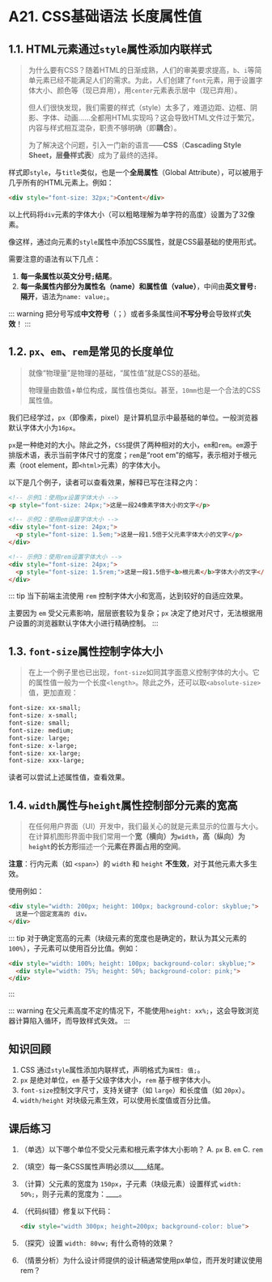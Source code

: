 # A21. CSS基础语法 长度属性值

## 1.1. HTML元素通过`style`属性添加内联样式

> 为什么要有CSS？随着HTML的日渐成熟，人们的审美要求提高，`b`、`i`等简单元素已经不能满足人们的需求。为此，人们创建了`font`元素，用于设置字体大小、颜色等（现已弃用），用`center`元素表示居中（现已弃用）。
>
> 但人们很快发现，我们需要的样式（style）太多了，难道边距、边框、阴影、字体、动画……全都用HTML实现吗？这会导致HTML文件过于繁冗，内容与样式相互混杂，职责不够明确（即**耦合**）。
>
> 为了解决这个问题，引入一门新的语言——**CSS**（**Cascading Style Sheet，层叠样式表**）成为了最终的选择。

样式即`style`，与`title`类似，也是一个**全局属性**（Global Attribute），可以被用于几乎所有的HTML元素上。例如：

```html
<div style="font-size: 32px;">Content</div>
```

以上代码将`div`元素的字体大小（可以粗略理解为单字符的高度）设置为了32像素。

像这样，通过向元素的`style`属性中添加CSS属性，就是CSS最基础的使用形式。

需要注意的语法有以下几点：

1. **每一条属性以英文分号`;`结尾**。
2. **每一条属性内部分为属性名（name）和属性值（value）**，中间由**英文冒号`:`隔开**，语法为`name: value;`。

::: warning
把分号写成**中文符号**（；）或者多条属性间**不写分号**会导致样式**失效**！
:::

## 1.2. `px`、`em`、`rem`是常见的长度单位

> 就像“物理量”是物理的基础，“属性值”就是CSS的基础。
>
> 物理量由数值+单位构成，属性值也类似。甚至，`10mm`也是一个合法的CSS属性值。

我们已经学过，`px`（即像素，pixel）是计算机显示中最基础的单位。一般浏览器默认字体大小为`16px`。

`px`是一种绝对的大小。除此之外，`CSS`提供了两种相对的大小，`em`和`rem`。`em`源于排版术语，表示当前字体尺寸的宽度；`rem`是“root em”的缩写，表示相对于根元素（root element，即`<html>`元素）的字体大小。

以下是几个例子，读者可以查看效果，解释已写在注释之内：

```html
<!-- 示例1：使用px设置字体大小 -->
<p style="font-size: 24px;">这是一段24像素字体大小的文字</p>

<!-- 示例2：使用em设置字体大小 -->
<div style="font-size: 24px;">
  <p style="font-size: 1.5em;">这是一段1.5倍于父元素字体大小的文字</p>
</div>

<!-- 示例3：使用rem设置字体大小 -->
<div style="font-size: 24px;">
  <p style="font-size: 1.5rem;">这是一段1.5倍于<b>根元素</b>字体大小的文字</p>
</div>
```

::: tip
当下前端主流使用 `rem` 控制字体大小和宽高，达到较好的自适应效果。

主要因为 `em` 受父元素影响，层层嵌套较为复杂；`px` 决定了绝对尺寸，无法根据用户设置的浏览器默认字体大小进行精确控制。
:::

## 1.3. `font-size`属性控制字体大小

> 在上一个例子里也已出现，`font-size`如同其字面意义控制字体的大小。它的属性值一般为一个长度`<length>`。除此之外，还可以取`<absolute-size>`值，更加直观：

```css
font-size: xx-small;
font-size: x-small;
font-size: small;
font-size: medium;
font-size: large;
font-size: x-large;
font-size: xx-large;
font-size: xxx-large;
```

读者可以尝试上述属性值，查看效果。

## 1.4. `width`属性与`height`属性控制部分元素的宽高

> 在任何用户界面（UI）开发中，我们最关心的就是元素显示的位置与大小。在计算机图形界面中我们常用一个**宽（横向）为`width`，高（纵向）为`height`的长方形**描述一个**元素在界面占用的空间**。

**注意**：行内元素（如 `<span>`）的 `width` 和 `height` **不生效**，对于其他元素大多生效。

使用例如：

```html
<div style="width: 200px; height: 100px; background-color: skyblue;">
  这是一个固定宽高的 div。
</div>
```

::: tip
对于确定宽高的元素（块级元素的宽度也是确定的，默认为其父元素的`100%`），子元素可以使用百分比值。例如：

```html
<div style="width: 100%; height: 100px; background-color: skyblue;">
  <div style="width: 75%; height: 50%; background-color: pink;">
</div>
```
:::

::: warning
在父元素高度不定的情况下，不能使用`height: xx%;`，这会导致浏览器计算陷入循环，而导致样式失效。
:::

## 知识回顾

1. CSS 通过`style`属性添加内联样式，声明格式为`属性: 值;`。
2. `px` 是绝对单位，`em` 基于父级字体大小，`rem` 基于根字体大小。
3. `font-size`控制文字尺寸，支持关键字（如 `large`）和长度值（如 `20px`）。
4. `width/height` 对块级元素生效，可以使用长度值或百分比值。

## 课后练习
1. （单选）以下哪个单位不受父元素和根元素字体大小影响？
   A. `px`  B. `em`  C. `rem`

2. （填空）每一条CSS属性声明必须以____结尾。
3. （计算）父元素的宽度为 `150px`，子元素（块级元素）设置样式 `width: 50%;`，则子元素的宽度为：____。
4. （代码纠错）修复以下代码：
   ```html
   <div style="width 300px; height=200px; background-color: blue">
   ```
5. （探究）设置 `width: 80vw;` 有什么奇特的效果？
6. （情景分析）为什么设计师提供的设计稿通常使用px单位，而开发时建议使用rem？
